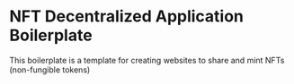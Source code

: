 # NFT Decentralized Application Boilerplate

This boilerplate is a template for creating websites to share and mint NFTs (non-fungible tokens)

